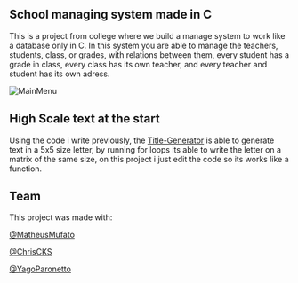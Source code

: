 ## School managing system made in C
This is a project from college where we build a manage system to work like a database only in C.
In this system you are able to manage the teachers, students, class, or grades, with relations between them, every student has a grade in class, every class has its own teacher, and every teacher and student has its own adress. 


![MainMenu](https://user-images.githubusercontent.com/87271192/190913958-8da434aa-4225-4eda-abb3-d722d5f8d891.png)

## High Scale text at the start
Using the code i write previously, the
[Title-Generator](https://github.com/JaaumG/Title-Generator) is able to generate text in a 5x5 size letter, by running for loops its able to write the letter on a matrix of the same size, on this project i just edit the code so its works like a function.

## Team
This project was made with:

[@MatheusMufato](https://github.com/MatheusMufato)
  
[@ChrisCKS](https://github.com/ChrisCKS)

[@YagoParonetto](https://github.com/YagoParonetto)
